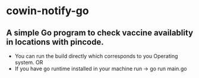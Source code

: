# cowin-notify-go

## A simple Go program to check vaccine availablity in locations with pincode.

* You can run the build directly which corresponds to you Operating system. OR
* If you have go runtime installed in your machine run -> go run main.go
